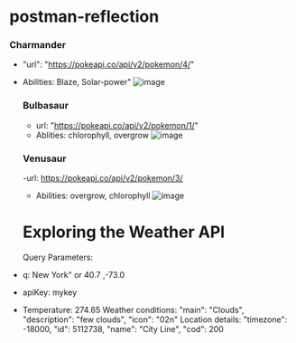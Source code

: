 # postman-reflection

 ### Charmander
- "url": "https://pokeapi.co/api/v2/pokemon/4/"
- Abilities: Blaze, Solar-power"
![image](https://github.com/GregoryRobetertson/postman-reflection/assets/147750592/07c32d32-38d8-4288-8a9e-6d26ff9c0fbb)


  ### Bulbasaur
  - url: "https://pokeapi.co/api/v2/pokemon/1/"
  - Ablities: chlorophyll, overgrow
  ![image](https://github.com/GregoryRobetertson/postman-reflection/assets/147750592/c04b0a8d-2e89-40f2-8e39-ed22df57bf3d)

  ### Venusaur
  -url: https://pokeapi.co/api/v2/pokemon/3/
  - Abilities: overgrow, chlorophyll
    ![image](https://github.com/GregoryRobetertson/postman-reflection/assets/147750592/170ae393-7e2e-4dff-b7d3-2be00a949189)


  # Exploring the Weather API

  Query Parameters:
- q: New York" or 40.7 ,-73.0
- apiKey: mykey

- Temperature: 274.65
Weather conditions:  "main": "Clouds",
            "description": "few clouds",
            "icon": "02n"
Location details:  "timezone": -18000,
    "id": 5112738,
    "name": "City Line",
    "cod": 200

              
